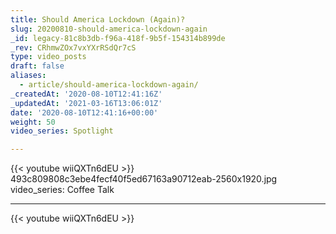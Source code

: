 ```yaml
---
title: Should America Lockdown (Again)?
slug: 20200810-should-america-lockdown-again
_id: legacy-81c8b3db-f96a-418f-9b5f-154314b899de
_rev: CRhmwZOx7vxYXrRSdQr7cS
type: video_posts
draft: false
aliases:
  - article/should-america-lockdown-again/
_createdAt: '2020-08-10T12:41:16Z'
_updatedAt: '2021-03-16T13:06:01Z'
date: '2020-08-10T12:41:16+00:00'
weight: 50
video_series: Spotlight

---
```

{{< youtube wiiQXTn6dEU >}}    493c809808c3ebe4fecf40f5ed67163a90712eab-2560x1920.jpg
video_series: Coffee Talk

---
{{< youtube wiiQXTn6dEU >}}